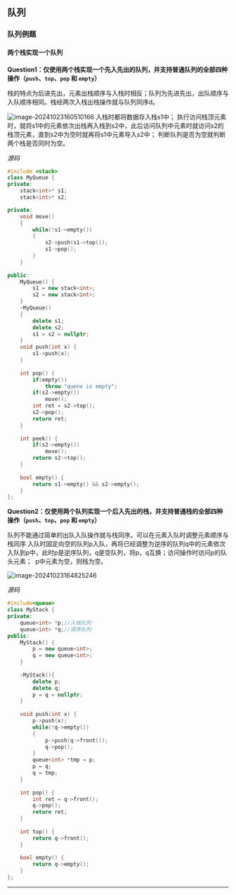 ##   队列

### 队列例题

#### 两个栈实现一个队列

​	**Question1：仅使用两个栈实现一个先入先出的队列，并支持普通队列的全部四种操作（`push`、`top`、`pop` 和 `empty`）**

​	栈的特点为后进先出，元素出栈顺序与入栈时相反；队列为先进先出，出队顺序与入队顺序相同。栈经两次入栈出栈操作就与队列同序d。

![image-20241023160510166](C:/Users/Yeqiu/AppData/Roaming/Typora/typora-user-images/image-20241023160510166.png)
	入栈时都将数据存入栈s1中；
	执行访问栈顶元素时，就将s1中的元素依次出栈再入栈到s2中，此后访问队列中元素时就访问s2的栈顶元素，直到s2中为空时就再将s1中元素导入s2中；
	判断队列是否为空就判断两个栈是否同时为空。



_源码_

~~~cpp
#include <stack>
class MyQueue {
private:
    stack<int>* s1;
	stack<int>* s2;

private:
    void move()
    {
		while(!s1->empty())
        {
            s2->push(s1->top());
            s1->pop();
        }
    }
    
public:
    MyQueue() {
        s1 = new stack<int>;
        s2 = new stack<int>;
    }
    ~MyQueue()
    {
		delete s1;
        delete s2;
        s1 = s2 = nullptr;
    }
    void push(int x) {
       	s1->push(x);
    }
    
    int pop() {
        if(empty())
       		throw "quene is empty";
        if(s2->empty())
            move();
        int ret = s2->top();
        s2->pop();
        return ret;
    }
    
    int peek() {
       	if(s2->empty())
            move();
        return s2->top();
    }
    
    bool empty() {
        return s1->empty() && s2->empty();
    }
};
~~~



​	**Question2：仅使用两个队列实现一个后入先出的栈，并支持普通栈的全部四种操作（`push`、`top`、`pop` 和 `empty`）**

​	队列不能通过简单的出队入队操作就与栈同序。可以在元素入队时调整元素顺序与栈同序	入队时固定向空的队列p入队，再将已经调整为逆序的队列q中的元素依次入队到p中，此时p是逆序队列，q是空队列，将p，q互换；
​	访问操作时访问p的队头元素；
​	p中元素为空，则栈为空。

![image-20241023164825246](C:/Users/Yeqiu/AppData/Roaming/Typora/typora-user-images/image-20241023164825246.png)

_源码_

~~~cpp
#include<queue>
class MyStack {
private:
    queue<int> *p;//入栈队列
	queue<int> *q;//调序队列
public:
    MyStack() {
        p = new queue<int>;
        q = new queue<int>;
    }
    
    ~MyStack(){
        delete p;
        delete q;
        p = q = nullptr;
    }
    
    void push(int x) {
        p->push(x);
        while(!q->empty())
        {
            p->push(q->front());
            q->pop();
        }
       	queue<int> *tmp = p;
        p = q;
        q = tmp;
    }
    
    int pop() {
        int ret = q->front();
        q->pop();
        return ret;
    }
    
    int top() {
        return q->front();
    }
    
    bool empty() {
        return q->empty();
    }
};
~~~



---

